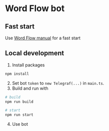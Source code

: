 # Word Flow bot

## Fast start
Use [Word Flow manual](https://github.com/nikita-emelianov/word-flow#readme) for a fast start

## Local development
1. Install packages
```bash
npm install
```
2. Set bot `token` to `new Telegraf(...)` in `main.ts`.
3. Build and run with
```bash
# build
npm run build

# start
npm run start
```
4. Use bot
